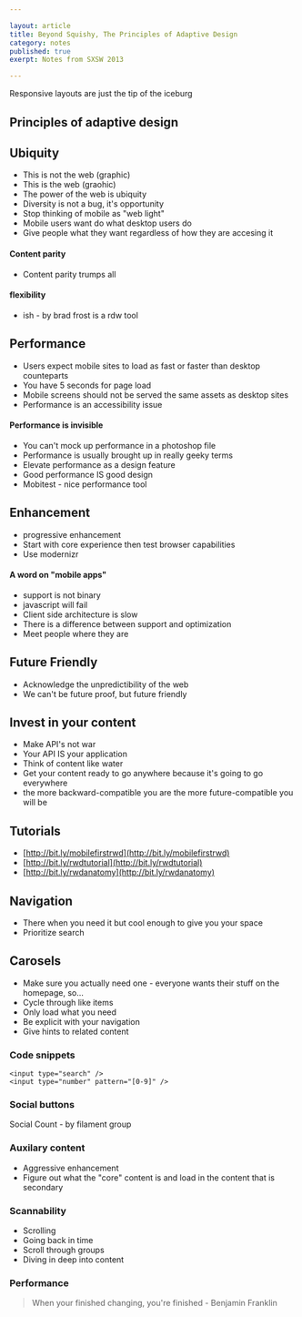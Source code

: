 ```yaml
---

layout: article  
title: Beyond Squishy, The Principles of Adaptive Design  
category: notes  
published: true  
exerpt: Notes from SXSW 2013

---
```

  
<p class="intro">Responsive layouts are just the tip of the iceburg</p>


## Principles of adaptive design


## Ubiquity

- This is not the web (graphic)
- This is the web (graohic)
- The power of the web is ubiquity
- Diversity is not a bug, it's opportunity
- Stop thinking of mobile as "web light"
- Mobile users want do what desktop users do
- Give people what they want regardless of how they are accesing it


#### Content parity

- Content parity trumps all


#### flexibility 

- ish - by brad frost is a rdw tool


## Performance

- Users expect mobile sites to load as fast or faster than desktop counteparts
- You have 5 seconds for page load
- Mobile screens should not be served the same assets as desktop sites
- Performance is an accessibility issue


#### Performance is invisible

- You can't mock up performance in a photoshop file
- Performance is usually brought up in really geeky terms
- Elevate performance as a design feature
- Good performance IS good design
- Mobitest - nice performance tool


## Enhancement

- progressive enhancement
- Start with core experience then test browser capabilities
- Use modernizr


#### A word on "mobile apps"

- support is not binary
- javascript will fail
- Client side architecture is slow
- There is a difference between support and optimization
- Meet people where they are


## Future Friendly

- Acknowledge the unpredictibility of the web
- We can't be future proof, but future friendly


## Invest in your content

- Make API's not war
- Your API IS your application
- Think of content like water
- Get your content ready to go anywhere because it's going to go everywhere
- the more backward-compatible you are the more future-compatible you will be


## Tutorials

- [http://bit.ly/mobilefirstrwd](http://bit.ly/mobilefirstrwd)
- [http://bit.ly/rwdtutorial](http://bit.ly/rwdtutorial)
- [http://bit.ly/rwdanatomy](http://bit.ly/rwdanatomy)


## Navigation

- There when you need it but cool enough to give you your space
- Prioritize search
	
	
## Carosels

- Make sure you actually need one - everyone wants their stuff on the homepage, so…
- Cycle through like items
- Only load what you need
- Be explicit with your navigation
- Give hints to related content


### Code snippets

<pre><code class="language-css">&lt;input type="search" /&gt;
&lt;input type="number" pattern="[0-9]" /&gt;</code></pre>


### Social buttons

Social Count - by filament group


### Auxilary content

- Aggressive enhancement
- Figure out what the "core" content is and load in the content that is secondary


### Scannability

- Scrolling 
- Going back in time
- Scroll through groups
- Diving in deep into content
 

### Performance

> When your finished changing, you're finished - Benjamin Franklin

